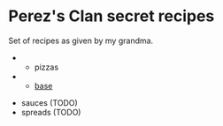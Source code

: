 # Perez's Clan secret recipes

Set of recipes as given by my grandma.

+ - pizzas
+ - [base](./pizzas/base.md)
- sauces (TODO)
- spreads (TODO)

